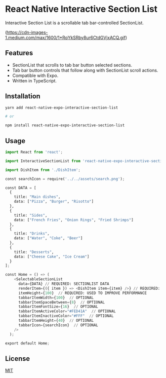 # React Native Interactive Section List

Interactive Section List is a scrollable tab bar-controlled SectionList.

(https://cdn-images-1.medium.com/max/1600/1*RqYkSRby8ur6CtdGVjxACQ.gif)

## Features

- SectionList that scrolls to tab bar button selected sections.
- Tab bar button controls that follow along with SectionList scroll actions.
- Compatible with Expo.
- Written in TypeScript.

## Installation

```bash
yarn add react-native-expo-interactive-section-list

# or

npm install react-native-expo-interactive-section-list
```

## Usage

```python
import React from 'react';

import InteractiveSectionList from 'react-native-expo-interactive-section-list';

import DishItem from './DishItem';

const searchIcon = require('../../assets/search.png');

const DATA = [
  {
    title: "Main dishes",
    data: ["Pizza", "Burger", "Risotto"]
  },
  {
    title: "Sides",
    data: ["French Fries", "Onion Rings", "Fried Shrimps"]
  },
  {
    title: "Drinks",
    data: ["Water", "Coke", "Beer"]
  },
  {
    title: "Desserts",
    data: ["Cheese Cake", "Ice Cream"]
  }
];

const Home = () => (
    <SelectableSectionList
      data={DATA} // REQUIRED: SECTIONLIST DATA
      renderItem={({ item }) => <DishItem item={item} />} // REQUIRED: SECTIONLIST ITEM COMPONENT
      itemHeight={100}  // REQUIRED: USED TO IMPROVE PERFORMANCE
      tabbarItemWidth={100}  // OPTIONAL
      tabbarItemSpaceBetween={8}  // OPTIONAL
      tabbarItemFontSize={16}  // OPTIONAL
      tabbarItemActiveColor="#FED41A"  // OPTIONAL
      tabbarItemInactiveColor="#FFF"  // OPTIONAL
      tabbarItemHeight={40}  // OPTIONAL
      tabbarIcon={searchIcon}  // OPTIONAL
    />
  );

export default Home;
```

## License

[MIT](https://choosealicense.com/licenses/mit/)
